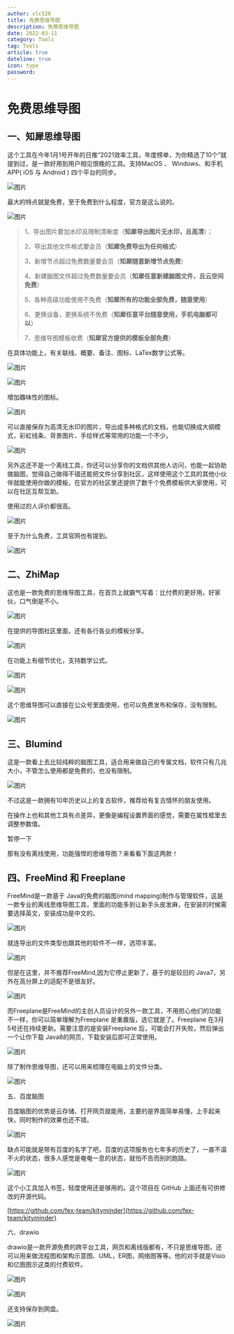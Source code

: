 ```yaml
---
author: xlc520
title: 免费思维导图
description: 免费思维导图
date: 2022-03-11
category: Tools
tag: Tools
article: true
dateline: true
icon: type
password: 
---
```


# 免费思维导图

## 一、知犀思维导图

这个工具在今年1月1号开年的日推“2021效率工具，年度榜单，为你精选了10个”就提到过，是一款好用到用户相见恨晚的工具。支持MacOS 、 Windows、和手机APP( iOS 与 Android ) 四个平台的同步。

![图片](https://mmbiz.qpic.cn/mmbiz_png/HautRxjCevtAsr1HxFp2hQvRhsPMFnPX4X8l1rBMRAfiakNFdMI2bRR8icc4BgpaDreFRyqaFJs4tCUdAfCDwjsw/640?wx_fmt=png&wxfrom=5&wx_lazy=1&wx_co=1)

最大的特点就是免费，至于免费到什么程度，官方是这么说的。

![图片](https://mmbiz.qpic.cn/mmbiz_png/HautRxjCevtAsr1HxFp2hQvRhsPMFnPXN1fOfLd57R8cbVl15X12VcfKAFhUpLQoH0Ld88ich7ibzQDKwSdt68ZA/640?wx_fmt=png&wxfrom=5&wx_lazy=1&wx_co=1)

> 1、导出图片要加水印且限制清晰度（**知犀导出图片无水印，且高清**）；
>
> 2、导出其他文件格式要会员（**知犀免费导出为任何格式**）
>
> 3、新增节点超过免费数量要会员（**知犀随意新增节点免费**）
>
> 4、新建脑图文件超过免费数量要会员（**知犀任意新建脑图文件，且云空间免费**）
>
> 5、各种高级功能使用不免费（**知犀所有的功能全部免费，随意使用**）
>
> 6、更换设备，更换系统不免费（**知犀任意平台随意使用，手机电脑都可以**）
>
> 7、思维导图模板收费（**知犀官方提供的模板全部免费**）

在具体功能上，有关联线、概要、备注、图标、LaTex数学公式等。

![图片](https://mmbiz.qpic.cn/mmbiz_png/HautRxjCevtAsr1HxFp2hQvRhsPMFnPXutsRa1WGAsgxS8JO4I65NnvIICvg2YAibf0eX0yFdRF4tCbXP2YHCrw/640?wx_fmt=png&wxfrom=5&wx_lazy=1&wx_co=1)

![图片](https://mmbiz.qpic.cn/mmbiz_png/HautRxjCevtAsr1HxFp2hQvRhsPMFnPX36q9Oc3NRsnjNrUMl9ibNVf9GPUfQa9B8Y2SHibUqNHSbaV11YV1iaDhg/640?wx_fmt=png&wxfrom=5&wx_lazy=1&wx_co=1)

增加趣味性的图标。

![图片](https://mmbiz.qpic.cn/mmbiz_png/HautRxjCevtAsr1HxFp2hQvRhsPMFnPXZXmIHsSjmb6FU8ia0Rhicga6hV3nSvalxq02aYx0AS2tKqa0dE0htYpg/640?wx_fmt=png&wxfrom=5&wx_lazy=1&wx_co=1)

可以直接保存为高清无水印的图片，导出成多种格式的文档，也能切换成大纲模式，彩虹线条、背景图片、手绘样式等常用的功能一个不少。

![图片](https://mmbiz.qpic.cn/mmbiz_png/HautRxjCevtAsr1HxFp2hQvRhsPMFnPXbkicgHyic5eyEibUhIZheJqCibuVzKfGLcO2icdweKyceoHr4N2EuLTcmtA/640?wx_fmt=png&wxfrom=5&wx_lazy=1&wx_co=1)



另外这还不是一个离线工具，你还可以分享你的文档供其他人访问，也能一起协助做脑图，觉得自己做得不错还能把文件分享到社区，这样使用这个工具的其他小伙伴就能使用你做的模板，在官方的社区里还提供了数千个免费模板供大家使用，可以在社区互帮互助。

使用过的人评价都很高。



![图片](https://mmbiz.qpic.cn/mmbiz_png/HautRxjCevtAsr1HxFp2hQvRhsPMFnPXFzY9micJfOmmKPVP9Vibx87KcKcXQXKUxeBxpNicXOIGqZ0lcRk0ALebQ/640?wx_fmt=png&wxfrom=5&wx_lazy=1&wx_co=1)



至于为什么免费，工具官网也有提到。



![图片](https://mmbiz.qpic.cn/mmbiz_png/HautRxjCevtAsr1HxFp2hQvRhsPMFnPXergS1Hx42Amfb5iaZQKAQHJRW5LBSFx4Vw2OgCDvsc2vAMlswCEHZoQ/640?wx_fmt=png&wxfrom=5&wx_lazy=1&wx_co=1)



## 二、ZhiMap

这也是一款免费的思维导图工具，在首页上就霸气写着：比付费的更好用，好家伙，口气倒是不小。



![图片](https://mmbiz.qpic.cn/mmbiz_png/HautRxjCevtAsr1HxFp2hQvRhsPMFnPX8kAR2XzViaVGPFgUpNtfTFKNticAnV4cicIKaCkHMXFghZHib2DEqFZDmw/640?wx_fmt=png&wxfrom=5&wx_lazy=1&wx_co=1)



在提供的导图社区里面，还有各行各业的模板分享。



![图片](https://mmbiz.qpic.cn/mmbiz_png/HautRxjCevtAsr1HxFp2hQvRhsPMFnPXk5vriaV3BzgaQDBpjicFVn1R3YiabmqErYX7kT7vZLrwN3vZM3sldVDMQ/640?wx_fmt=png&wxfrom=5&wx_lazy=1&wx_co=1)



在功能上有细节优化，支持数学公式。



![图片](https://mmbiz.qpic.cn/mmbiz_png/HautRxjCevtAsr1HxFp2hQvRhsPMFnPXwps7KNAIlLREMgGf42uVTjlDvBqSicD5bLTPKX4Kia0hMgpr4gpbjoFg/640?wx_fmt=png&wxfrom=5&wx_lazy=1&wx_co=1)



![图片](https://mmbiz.qpic.cn/mmbiz_png/HautRxjCevtAsr1HxFp2hQvRhsPMFnPXy3xb6sluJhEHulkn82vHe2pTVybjMqV4R1cMThOwIicJfyjo09sqY1A/640?wx_fmt=png&wxfrom=5&wx_lazy=1&wx_co=1)



这个思维导图可以直接在公众号里面使用，也可以免费发布和保存，没有限制。



![图片](https://mmbiz.qpic.cn/mmbiz_png/HautRxjCevtAsr1HxFp2hQvRhsPMFnPX0SnoP6XL8XgLXtmxr09JmmQZ5jbDPrjEDrQFdF5ww34yat06Nezcpw/640?wx_fmt=png&wxfrom=5&wx_lazy=1&wx_co=1)



## 三、Blumind

这是一款看上去比较纯粹的脑图工具，适合用来做自己的专属文档，软件只有几兆大小，不管怎么使用都是免费的，也没有限制。



![图片](https://mmbiz.qpic.cn/mmbiz_png/HautRxjCevtAsr1HxFp2hQvRhsPMFnPXnrmODJvBicSlJ3KXLwicePztbeYtDKocEjjc7o5Ls9ULGlibOVQHictBLw/640?wx_fmt=png&wxfrom=5&wx_lazy=1&wx_co=1)



不过这是一款拥有10年历史以上的复古软件，推荐给有复古情怀的朋友使用。

在操作上也和其他工具有点差异，更像是编程设置界面的感觉，需要在属性框里去调整参数值。



暂停一下

那有没有离线使用，功能强悍的思维导图？来看看下面这两款！



## 四、FreeMind 和 Freeplane

FreeMind是一款基于 Java的免费的脑图(mind mapping)制作与管理软件，这是一款专业的离线思维导图工具，里面的功能多到让新手头皮发麻，在安装的时候需要选择英文，安装成功是中文的。

![图片](https://mmbiz.qpic.cn/mmbiz_png/HautRxjCevtAsr1HxFp2hQvRhsPMFnPXlkSLictxux95bgVldicNVBicGdY7CBsrVrtlpMxRLY3NjpnFAicuiaB7frQ/640?wx_fmt=png&wxfrom=5&wx_lazy=1&wx_co=1)



就连导出的文件类型也跟其他的软件不一样，选项丰富。



![图片](https://mmbiz.qpic.cn/mmbiz_png/HautRxjCevtAsr1HxFp2hQvRhsPMFnPXgz1CiaEiayiapGg2rY0ibHs2Dw05zSBLuCnygqZXfotzy5uk9ibbvs2xjRQ/640?wx_fmt=png&wxfrom=5&wx_lazy=1&wx_co=1)



但是在这里，并不推荐FreeMind,因为它停止更新了，基于的是较旧的 Java7，另外在高分屏上的适配不是很友好。



![图片](https://mmbiz.qpic.cn/mmbiz_png/HautRxjCevtAsr1HxFp2hQvRhsPMFnPXSU0S7FXpaOUaHBQKvl0JwETDUeP4dAVeBddTl4ukGjkclibZMwuFAlw/640?wx_fmt=png&wxfrom=5&wx_lazy=1&wx_co=1)



而Freeplane是FreeMind的主创人员设计的另外一款工具，不用担心他们的功能不一样，你可以简单理解为Freeplane 是重置版，选它就是了。Freeplane 在3月5号还在持续更新。需要注意的是安装Freeplane 后，可能会打开失败，然后弹出一个让你下载 Java8的网页，下载安装后即可正常使用。



![图片](https://mmbiz.qpic.cn/mmbiz_png/HautRxjCevtAsr1HxFp2hQvRhsPMFnPXGRE2RZSmeHrNMwuCf5ZskG29ltEvNqCL0qkWclyiaXW0ry5SRvGFHlQ/640?wx_fmt=png&wxfrom=5&wx_lazy=1&wx_co=1)



除了制作思维导图，还可以用来梳理在电脑上的文件分类。



![图片](https://mmbiz.qpic.cn/mmbiz_png/HautRxjCevtAsr1HxFp2hQvRhsPMFnPX5yaPUEKJL7sqT7uwibukEVOftyYr8R16ylhC6MGtca0YBx8VYP0A9og/640?wx_fmt=png&wxfrom=5&wx_lazy=1&wx_co=1)



五、百度脑图

百度脑图的优势是云存储、打开网页就能用，主要的是界面简单易懂，上手起来快，同时制作的效果也还不错。



![图片](https://mmbiz.qpic.cn/mmbiz_png/HautRxjCevtAsr1HxFp2hQvRhsPMFnPXL6ZoVlPISXhe7nlAEnyYnW36pRQRJRicyTVwE4UPiaafwiabuNfB2Cnvg/640?wx_fmt=png&wxfrom=5&wx_lazy=1&wx_co=1)



缺点可能就是带有百度的名字了吧，百度的这项服务也七年多的历史了，一直不温不火的状态，很多人感觉是奄奄一息的状态，就怕不告而别的跑路。



![图片](https://mmbiz.qpic.cn/mmbiz_png/HautRxjCevtAsr1HxFp2hQvRhsPMFnPXWejvXnwDWgXVbSvlK78OW9Z0G3rZmiak9clpSHuZw7aIhp1grLibJtNA/640?wx_fmt=png&wxfrom=5&wx_lazy=1&wx_co=1)



这个小工具加入书签，轻度使用还是够用的。这个项目在 GitHub 上面还有可供修改的开源代码。

[https://github.com/fex-team/kityminder](https://github.com/fex-team/kityminder)



六、drawio

drawio是一款开源免费的跨平台工具，网页和离线版都有，不只是思维导图，还可以用来做流程图和架构示意图、UML，ER图，网络图等等。他的对手就是Visio和亿图图示这类的付费软件。



![图片](https://mmbiz.qpic.cn/mmbiz_png/HautRxjCevtAsr1HxFp2hQvRhsPMFnPXAAEFZNoxibdWI62Q7RYlp4NT8Gvu94UYAdwfFaxnFsxvrCSjiaPRnKkA/640?wx_fmt=png&wxfrom=5&wx_lazy=1&wx_co=1)



![图片](https://mmbiz.qpic.cn/mmbiz_png/HautRxjCevtAsr1HxFp2hQvRhsPMFnPXX0x6wpAgdpgnnE2kNibnv2DTgmzumicN1xMLxAefSE1DFtrzsUursUjg/640?wx_fmt=png&wxfrom=5&wx_lazy=1&wx_co=1)



还支持保存到网盘。



![图片](https://mmbiz.qpic.cn/mmbiz_png/HautRxjCevtAsr1HxFp2hQvRhsPMFnPXypYbsXMBU93hXLwDqp4gbKdF5rRXEDHfv0ib1EmjE4JmQ0gn7KQKVkQ/640?wx_fmt=png&wxfrom=5&wx_lazy=1&wx_co=1)
